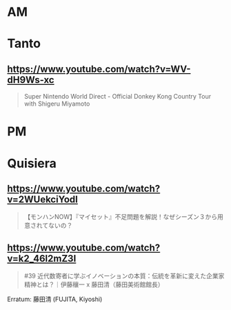 # AM
# Tanto

## https://www.youtube.com/watch?v=WV-dH9Ws-xc

> Super Nintendo World Direct - Official Donkey Kong Country Tour with Shigeru Miyamoto 

# PM
# Quisiera

## https://www.youtube.com/watch?v=2WUekciYodI 

> 【モンハンNOW】『マイセット』不足問題を解説！なぜシーズン３から用意されてないの？ 

## https://www.youtube.com/watch?v=k2_46l2mZ3I

> #39 近代数寄者に学ぶイノベーションの本質：伝統を革新に変えた企業家精神とは？｜伊藤穰一 x 藤田清（藤田美術館館長） 

Erratum: 藤田清 (FUJITA, Kiyoshi)
